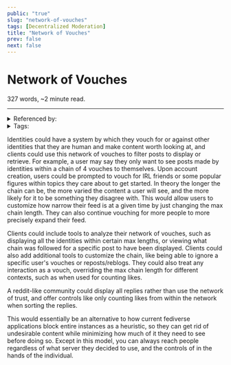 ```yaml
---
public: "true"
slug: "network-of-vouches"
tags: [Decentralized Moderation]
title: "Network of Vouches"
prev: false
next: false
---
```

<script setup>
import { data } from '../../git.data.ts';
import { useData } from 'vitepress';
const pageData = useData();
</script>
<h1 class="p-name">Network of Vouches</h1>
<p>327 words, ~2 minute read. <span v-html="data[`site/${pageData.page.value.relativePath}`]" /></p>
<hr/>

<details><summary>Referenced by:</summary><a href="/garden/decentralized-moderation/index.md">Decentralized Moderation</a><a href="/garden/digital-locality/index.md">Digital Locality</a></details>

<details><summary>Tags:</summary><a href="/garden/decentralized-moderation/index.md">Decentralized Moderation</a></details>

Identities could have a system by which they vouch for or against other identities that they are human and make content worth looking at, and clients could use this network of vouches to filter posts to display or retrieve. For example, a user may say they only want to see posts made by identities within a chain of 4 vouches to themselves. Upon account creation, users could be prompted to vouch for IRL friends or some popular figures within topics they care about to get started. In theory the longer the chain can be, the more varied the content a user will see, and the more likely for it to be something they disagree with. This would allow users to customize how narrow their feed is at a given time by just changing the max chain length. They can also continue vouching for more people to more precisely expand their feed.

Clients could include tools to analyze their network of vouches, such as displaying all the identities within certain max lengths, or viewing what chain was followed for a specific post to have been displayed. Clients could also add additional tools to customize the chain, like being able to ignore a specific user's vouches or reposts/reblogs. They could also treat any interaction as a vouch, overriding the max chain length for different contexts, such as when used for counting likes.

A reddit-like community could display all replies rather than use the network of trust, and offer controls like only counting likes from within the network when sorting the replies.

This would essentially be an alternative to how current fediverse applications block entire instances as a heuristic, so they can get rid of undesirable content while minimizing how much of it they need to see before doing so. Except in this model, you can always reach people regardless of what server they decided to use, and the controls of in the hands of the individual.